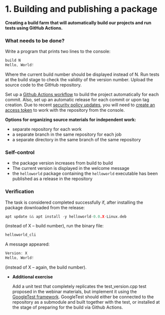 # 1. Building and publishing a package
**Creating a build farm that will automatically build our projects and run tests using GitHub Actions.**
### What needs to be done?
Write a program that prints two lines to the console:
```cpp
build N
Hello, World!
```
Where the current build number should be displayed instead of N. Run tests at the build stage to check the validity of the version number. Upload the source code to the GitHub repository.

Set up a [Github Actions workflow](https://docs.github.com/en/actions) to build the project automatically for each commit. Also, set up an automatic release for each commit or upon tag creation. Due to recent [security policy updates](https://github.blog/security/application-security/token-authentication-requirements-for-git-operations/), you will need to [create an access token](https://docs.github.com/en/authentication/keeping-your-account-and-data-secure/managing-your-personal-access-tokens) to work with the repository from the console.

**Options for organizing source materials for independent work:**
- separate repository for each work
- a separate branch in the same repository for each job
- a separate directory in the same branch of the same repository
### **Self-control**
- the package version increases from build to build
- The current version is displayed in the welcome message
- the `helloworld` package containing the `helloworld` executable has been published as a release in the repository
### **Verification**
The task is considered completed successfully if, after installing the package downloaded from the release:
```cpp
apt update && apt install -y helloworld-0.0.X-Linux.deb
```
(instead of X – build number), run the binary file:
```cpp
helloworld_cli
```
A message appeared:
```cpp
Version: X
Hello, World!
```
(instead of X – again, the build number).
- **Additional exercise**

  Add a unit test that completely replicates the test_version.cpp test proposed in the webinar materials, but implement it using the [GoogleTest framework](https://github.com/google/googletest). GoogleTest should either be connected to the repository as a submodule and built together with the test, or installed at the stage of preparing for the build via Github Actions.
